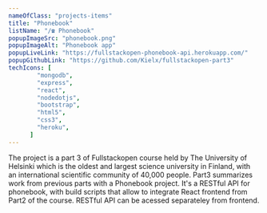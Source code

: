 ```yaml
---
nameOfClass: "projects-items"
title: "Phonebook"
listName: "/☎️ Phonebook"
popupImageSrc: "phonebook.png"
popupImageAlt: "Phonebook app"
popupLiveLink: "https://fullstackopen-phonebook-api.herokuapp.com/"
popupGithubLink: "https://github.com/Kielx/fullstackopen-part3"
techIcons: [
        "mongodb",
        "express",
        "react",
        "nodedotjs",
        "bootstrap",
        "html5",
        "css3",
        "heroku",
      ]
---
```


The project is a part 3 of Fullstackopen course held by The University of Helsinki which is the oldest and largest science university in Finland, with an international scientific community of 40,000 people. Part3 summarizes work from previous parts with a Phonebook project. It's a RESTful API for phonebook, with build scripts that allow to integrate React frontend from Part2 of the course. RESTful API can be acessed separateley from frontend.
